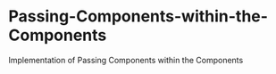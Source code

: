 # Passing-Components-within-the-Components
Implementation of Passing Components within the Components

